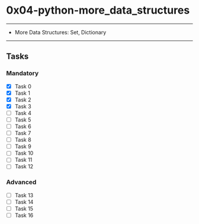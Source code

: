 # 0x04-python-more_data_structures

---
* More Data Structures: Set, Dictionary
---

## Tasks
### Mandatory 
- [x] Task 0
- [x] Task 1
- [x] Task 2
- [x] Task 3
- [ ] Task 4
- [ ] Task 5
- [ ] Task 6
- [ ] Task 7
- [ ] Task 8
- [ ] Task 9
- [ ] Task 10
- [ ] Task 11
- [ ] Task 12

### Advanced 
- [ ] Task 13
- [ ] Task 14
- [ ] Task 15
- [ ] Task 16
